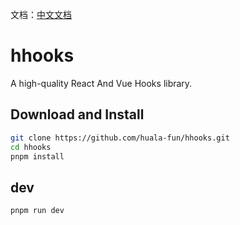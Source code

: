 文档：[中文文档](./README-ZH.md)

#  hhooks

A high-quality React And Vue Hooks library.

## Download and Install

```bash
git clone https://github.com/huala-fun/hhooks.git
cd hhooks
pnpm install
```


## dev

```bash
pnpm run dev 
```
